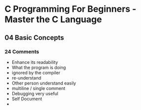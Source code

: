 # C Programming For Beginners - Master the C Language
## 04 Basic Concepts
### 24 Comments

- Enhance its readability
- What the program is doing
- ignored by the compiler
- re-understand
- Other person understand easily
- multiline / single comment
- Debugging very useful
- Self Document
-